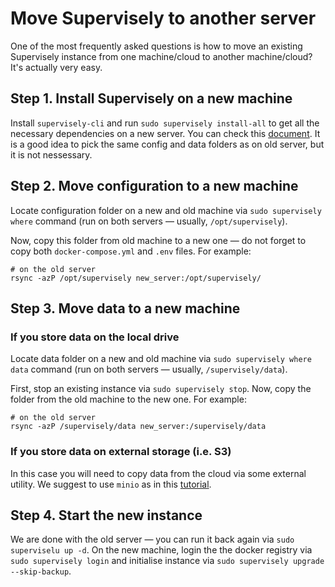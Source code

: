 # Move Supervisely to another server

One of the most frequently asked questions is how to move an existing Supervisely instance from one machine/cloud to another machine/cloud? It's actually very easy.

## Step 1. Install Supervisely on a new machine

Install `supervisely-cli` and run `sudo supervisely install-all` to get all the necessary dependencies on a new server. You can check this [document](../installation/README.md#installation). It is a good idea to pick the same config and data folders as on old server, but it is not nessessary.

## Step 2. Move configuration to a new machine

Locate configuration folder on a new and old machine via `sudo supervisely where` command (run on both servers — usually, `/opt/supervisely`).

Now, copy this folder from old machine to a new one — do not forget to copy both `docker-compose.yml` and `.env` files. For example:

```
# on the old server
rsync -azP /opt/supervisely new_server:/opt/supervisely/
```

## Step 3. Move data to a new machine

### If you store data on the local drive

Locate data folder on a new and old machine via `sudo supervisely where data` command (run on both servers — usually, `/supervisely/data`).

First, stop an existing instance via `sudo supervisely stop`. Now, copy the folder from the old machine to the new one. For example: 

```
# on the old server
rsync -azP /supervisely/data new_server:/supervisely/data
```

### If you store data on external storage (i.e. S3)

In this case you will need to copy data from the cloud via some external utility. We suggest to use `minio` as in this [tutorial](../s3#migration-from-local-storage).

## Step 4. Start the new instance

We are done with the old server — you can run it back again via `sudo superviselu up -d`. On the new machine, login the the docker registry via `sudo supervisely login` and initialise instance via `sudo supervisely upgrade --skip-backup`.
